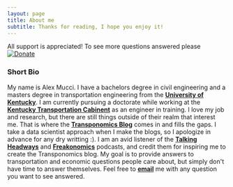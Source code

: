 ```yaml
---
layout: page
title: About me
subtitle: Thanks for reading, I hope you enjoy it!
---
```


All support is appreciated! To see more questions answered please [![Donate](https://img.shields.io/badge/Donate-PayPal-green.svg?style=flat-square&maxAge=2592000)](https://www.paypal.me/amucci) 

### Short Bio
My name is Alex Mucci. I have a bachelors degree in civil engineering and a masters degree in transportation engineering from the [**University of Kentucky**](https://www.uky.edu). I am currently pursuing a doctorate while working at the [**Kentucky Transportation Cabinent**](https://transportation.ky.gov/Pages/Home.aspx) as an engineer in training. I love my job and research, but there are still things outside of their realm that interest me. That is where the [**Transponomics Blog**](https://alex-mucci.github.io/blog) comes in and fills the gaps. I take a data scientist approach when I make the blogs, so I apologize in advance for any dry writting :). I am an avid listener of the [**Talking Headways**](http://streetsblog.libsyn.com/) and [**Freakonomics**](http://freakonomics.com/) podcasts, and credit them for inspiring me to create the Transponomics blog. My goal is to provide answers to transportation and economic questions people care about, but simply don't have time to answer themselves. Feel free to [**email**](mailto:Alex.Mucci@uky.edu) me with any question you want to see answered.  



